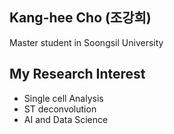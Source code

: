 ## Kang-hee Cho (조강희)
Master student in Soongsil University
## My Research Interest
- Single cell Analysis
- ST deconvolution
- AI and Data Science
